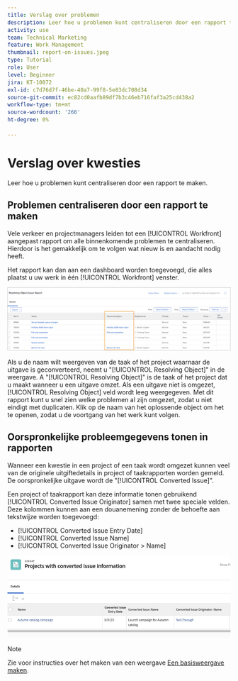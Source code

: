 ```yaml
---
title: Verslag over problemen
description: Leer hoe u problemen kunt centraliseren door een rapport te maken.
activity: use
team: Technical Marketing
feature: Work Management
thumbnail: report-on-issues.jpeg
type: Tutorial
role: User
level: Beginner
jira: KT-10072
exl-id: c7d76d7f-46be-40a7-99f8-5e83dc708d34
source-git-commit: ec82cd0aafb89df7b3c46eb716faf3a25cd438a2
workflow-type: tm+mt
source-wordcount: '266'
ht-degree: 0%

---
```


# Verslag over kwesties

Leer hoe u problemen kunt centraliseren door een rapport te maken.

## Problemen centraliseren door een rapport te maken

Vele verkeer en projectmanagers leiden tot een [!UICONTROL Workfront] aangepast rapport om alle binnenkomende problemen te centraliseren. Hierdoor is het gemakkelijk om te volgen wat nieuw is en aandacht nodig heeft.

Het rapport kan dan aan een dashboard worden toegevoegd, die alles plaatst u uw werk in één [!UICONTROL Workfront] venster.

![Een afbeelding van de [!UICONTROL Resolving Object] kolom van een uitgifterapport.](assets/18-resolving-object-report.png)

Als u de naam wilt weergeven van de taak of het project waarnaar de uitgave is geconverteerd, neemt u &quot;[!UICONTROL Resolving Object]&quot; in de weergave. A &quot;[!UICONTROL Resolving Object]&quot; is de taak of het project dat u maakt wanneer u een uitgave omzet. Als een uitgave niet is omgezet, [!UICONTROL Resolving Object] veld wordt leeg weergegeven. Met dit rapport kunt u snel zien welke problemen al zijn omgezet, zodat u niet eindigt met duplicaten. Klik op de naam van het oplossende object om het te openen, zodat u de voortgang van het werk kunt volgen.

## Oorspronkelijke probleemgegevens tonen in rapporten

Wanneer een kwestie in een project of een taak wordt omgezet kunnen veel van de originele uitgiftedetails in project of taakrapporten worden gemeld. De oorspronkelijke uitgave wordt de &quot;[!UICONTROL Converted Issue]&quot;.

Een project of taakrapport kan deze informatie tonen gebruikend [!UICONTROL Converted Issue Originator] samen met twee speciale velden. Deze kolommen kunnen aan een douanemening zonder de behoefte aan tekstwijze worden toegevoegd:

* [!UICONTROL Converted Issue Entry Date]
* [!UICONTROL Converted Issue Name]
* [!UICONTROL Converted Issue Originator > Name]

![Een afbeelding van rapportgegevens voor uitgaven.](assets/19-text-mode-reporting-for-issues.png)

>[!NOTE]
>
>Zie voor instructies over het maken van een weergave [Een basisweergave maken](https://experienceleague.adobe.com/docs/workfront-learn/tutorials-workfront/reporting/basic-reporting/create-a-basic-view.html?lang=en).

